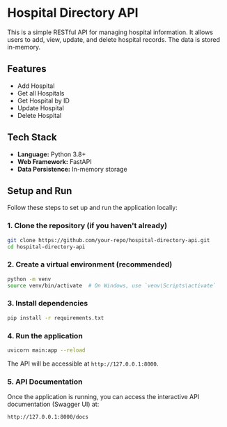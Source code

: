 # Hospital Directory API

This is a simple RESTful API for managing hospital information. It allows users to add, view, update, and delete hospital records. The data is stored in-memory.

## Features

- Add Hospital
- Get all Hospitals
- Get Hospital by ID
- Update Hospital
- Delete Hospital

## Tech Stack

- **Language:** Python 3.8+
- **Web Framework:** FastAPI
- **Data Persistence:** In-memory storage

## Setup and Run

Follow these steps to set up and run the application locally:

### 1. Clone the repository (if you haven't already)

```bash
git clone https://github.com/your-repo/hospital-directory-api.git
cd hospital-directory-api
```

### 2. Create a virtual environment (recommended)

```bash
python -m venv
source venv/bin/activate  # On Windows, use `venv\Scripts\activate`
```

### 3. Install dependencies

```bash
pip install -r requirements.txt
```

### 4. Run the application

```bash
uvicorn main:app --reload
```

The API will be accessible at `http://127.0.0.1:8000`.

### 5. API Documentation

Once the application is running, you can access the interactive API documentation (Swagger UI) at:

`http://127.0.0.1:8000/docs`
